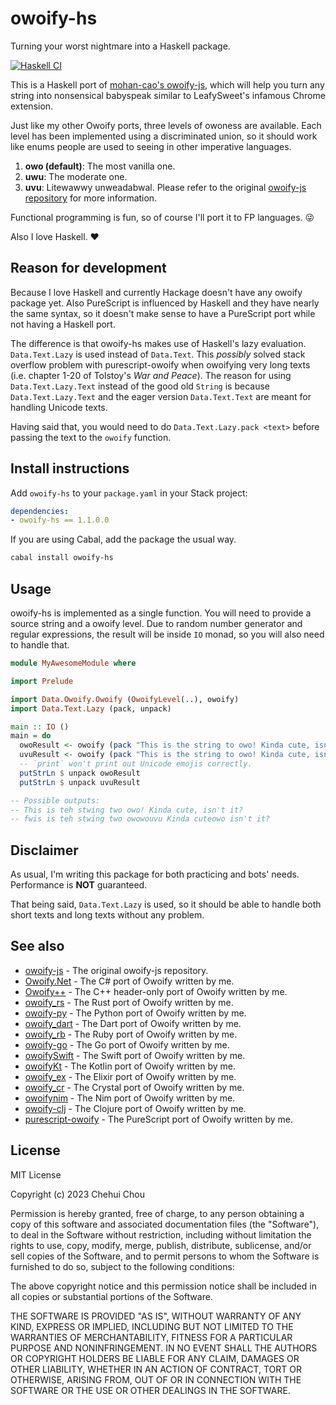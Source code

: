 # owoify-hs

Turning your worst nightmare into a Haskell package.

[![Haskell CI](https://github.com/deadshot465/owoify-hs/actions/workflows/haskell.yml/badge.svg)](https://github.com/deadshot465/owoify-hs/actions/workflows/haskell.yml)

This is a Haskell port of [mohan-cao's owoify-js](https://github.com/mohan-cao/owoify-js), which will help you turn any string into nonsensical babyspeak similar to LeafySweet's infamous Chrome extension.

Just like my other Owoify ports, three levels of owoness are available. Each level has been implemented using a discriminated union, so it should work like enums people are used to seeing in other imperative languages.

1. **owo (default)**: The most vanilla one.
2. **uwu**: The moderate one.
3. **uvu**: Litewawwy unweadabwal.
Please refer to the original [owoify-js repository](https://github.com/mohan-cao/owoify-js) for more information.

Functional programming is fun, so of course I'll port it to FP languages. 😜

Also I love Haskell. ❤️

## Reason for development

Because I love Haskell and currently Hackage doesn't have any owoify package yet. Also PureScript is influenced by Haskell and they have nearly the same syntax, so it doesn't make sense to have a PureScript port while not having a Haskell port.

The difference is that owoify-hs makes use of Haskell's lazy evaluation. `Data.Text.Lazy` is used instead of `Data.Text`. This *possibly* solved stack overflow problem with purescript-owoify when owoifying very long texts (i.e. chapter 1-20 of Tolstoy's *War and Peace*). The reason for using `Data.Text.Lazy.Text` instead of the good old `String` is because `Data.Text.Lazy.Text` and the eager version `Data.Text.Text` are meant for handling Unicode texts.

Having said that, you would need to do `Data.Text.Lazy.pack <text>` before passing the text to the `owoify` function.

## Install instructions

Add `owoify-hs` to your `package.yaml` in your Stack project:

```yaml
dependencies:
- owoify-hs == 1.1.0.0
```

If you are using Cabal, add the package the usual way.

```bash
cabal install owoify-hs
```

## Usage

owoify-hs is implemented as a single function. You will need to provide a source string and a owoify level. Due to random number generator and regular expressions, the result will be inside `IO` monad, so you will also need to handle that.

```haskell
module MyAwesomeModule where

import Prelude

import Data.Owoify.Owoify (OwoifyLevel(..), owoify)
import Data.Text.Lazy (pack, unpack)

main :: IO ()
main = do
  owoResult <- owoify (pack "This is the string to owo! Kinda cute, isn't it?") Owo
  uvuResult <- owoify (pack "This is the string to owo! Kinda cute, isn't it?") Uvu
  -- `print` won't print out Unicode emojis correctly.
  putStrLn $ unpack owoResult
  putStrLn $ unpack uvuResult

-- Possible outputs:
-- This is teh stwing two owo! Kinda cute, isn't it?
-- fwis is teh stwing two owowouvu Kinda cuteowo isn't it?
```

## Disclaimer

As usual, I'm writing this package for both practicing and bots' needs. Performance is **NOT** guaranteed.

That being said, `Data.Text.Lazy` is used, so it should be able to handle both short texts and long texts without any problem.

## See also

- [owoify-js](https://github.com/mohan-cao/owoify-js) - The original owoify-js repository.
- [Owoify.Net](https://www.nuget.org/packages/Owoify.Net/1.0.1) - The C# port of Owoify written by me.
- [Owoify++](https://github.com/deadshot465/OwoifyCpp) - The C++ header-only port of Owoify written by me.
- [owoify_rs](https://crates.io/crates/owoify_rs) - The Rust port of Owoify written by me.
- [owoify-py](https://pypi.org/project/owoify-py/) - The Python port of Owoify written by me.
- [owoify_dart](https://pub.dev/packages/owoify_dart) - The Dart port of Owoify written by me.
- [owoify_rb](https://rubygems.org/gems/owoify_rb) - The Ruby port of Owoify written by me.
- [owoify-go](https://github.com/deadshot465/owoify-go) - The Go port of Owoify written by me.
- [owoifySwift](https://github.com/deadshot465/OwoifySwift) - The Swift port of Owoify written by me.
- [owoifyKt](https://github.com/deadshot465/owoifyKt) - The Kotlin port of Owoify written by me.
- [owoify_ex](https://github.com/deadshot465/owoify_ex) - The Elixir port of Owoify written by me.
- [owoify_cr](https://github.com/deadshot465/owoify_cr) - The Crystal port of Owoify written by me.
- [owoifynim](https://github.com/deadshot465/owoifynim) - The Nim port of Owoify written by me.
- [owoify-clj](https://clojars.org/net.clojars.deadshot465/owoify-clj) - The Clojure port of Owoify written by me.
- [purescript-owoify](https://github.com/deadshot465/purescript-owoify) - The PureScript port of Owoify written by me.

## License

MIT License

Copyright (c) 2023 Chehui Chou

Permission is hereby granted, free of charge, to any person obtaining a copy
of this software and associated documentation files (the "Software"), to deal
in the Software without restriction, including without limitation the rights
to use, copy, modify, merge, publish, distribute, sublicense, and/or sell
copies of the Software, and to permit persons to whom the Software is
furnished to do so, subject to the following conditions:

The above copyright notice and this permission notice shall be included in all
copies or substantial portions of the Software.

THE SOFTWARE IS PROVIDED "AS IS", WITHOUT WARRANTY OF ANY KIND, EXPRESS OR
IMPLIED, INCLUDING BUT NOT LIMITED TO THE WARRANTIES OF MERCHANTABILITY,
FITNESS FOR A PARTICULAR PURPOSE AND NONINFRINGEMENT. IN NO EVENT SHALL THE
AUTHORS OR COPYRIGHT HOLDERS BE LIABLE FOR ANY CLAIM, DAMAGES OR OTHER
LIABILITY, WHETHER IN AN ACTION OF CONTRACT, TORT OR OTHERWISE, ARISING FROM,
OUT OF OR IN CONNECTION WITH THE SOFTWARE OR THE USE OR OTHER DEALINGS IN THE
SOFTWARE.

